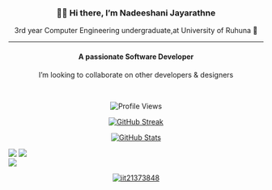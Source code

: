 <div align="center">
 <h3>👋🤩 Hi there, I’m Nadeeshani Jayarathne</h3> 
3rd year Computer Engineering undergraduate,at University of Ruhuna 🏤
</div>
<hr/>

<div align= "center">
  <h4>A passionate Software Developer</h4>
  <p>I’m looking to collaborate on other developers & designers</p>
</div>
<br>
  <p align="center">
    <img src="https://komarev.com/ghpvc/?username=your-github-NadeeshaniJay" alt="Profile Views">
  </p>

  <p align="center">
    <a href="https://git.io/streak-stats">
      <img src="https://github-readme-streak-stats.herokuapp.com?user=NadeeshaniJay&theme=radical" alt="GitHub Streak">
    </a>
  </p>
  

  <p align="center">
    <a href="https://github.com/IT21373848/github-readme-stats">
      <img src="https://github-readme-stats.vercel.app/api?username=NadeeshaniJay&theme=radical" alt="GitHub Stats">
    </a>
    </a>
  </p>



  

![](https://github-readme-stats.vercel.app/api?username=NadeeshaniJay&theme=blue-green&hide_border=false&include_all_commits=false&count_private=false)
![](https://github-readme-streak-stats.herokuapp.com/?user=NadeeshaniJay&theme=blue-green&hide_border=false)<br/>
![](https://github-readme-stats.vercel.app/api/top-langs/?username=NadeeshaniJay&theme=blue-green&hide_border=false&include_all_commits=false&count_private=true&layout=compact)

 
 <p align="center">
   <a href="https://github.com/ryo-ma/github-profile-trophy"><img src="https://github-profile-trophy.vercel.app/?username=NadeeshaniJay&theme=onedark" alt="iit21373848" /></a>
 </p>

